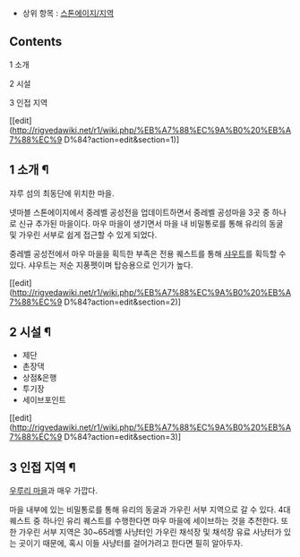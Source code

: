   * 상위 항목 : [스톤에이지/지역](%EC%8A%A4%ED%86%A4%EC%97%90%EC%9D%B4%EC%A7%80/%EC%A7%80%EC%97%AD.md)  

## Contents

    

1 소개

2 시설

3 인접 지역

[[edit](http://rigvedawiki.net/r1/wiki.php/%EB%A7%88%EC%9A%B0%20%EB%A7%88%EC%9
D%84?action=edit&section=1)]

## 1 소개 ¶

쟈루 섬의 최동단에 위치한 마을.

  

넷마블 스톤에이지에서 중레벨 공성전을 업데이트하면서 중레벨 공성마을 3곳 중 하나로 신규 추가된 마을이다. 마우 마을이 생기면서 마을 내
비밀통로를 통해 유리의 동굴 및 가우린 서부로 쉽게 접근할 수 있게 되었다.

  

중레벨 공성전에서 마우 마을을 획득한 부족은 전용 퀘스트를 통해 [샤우트](%EC%83%A4%EC%9A%B0%ED%8A%B8.md)를
획득할 수 있다. 샤우트는 저순 지풍펫이며 탑승용으로 인기가 높다.

[[edit](http://rigvedawiki.net/r1/wiki.php/%EB%A7%88%EC%9A%B0%20%EB%A7%88%EC%9
D%84?action=edit&section=2)]

## 2 시설 ¶

  * 제단
  * 촌장댁
  * 상점&은행
  * 투기장
  * 세이브포인트  

[[edit](http://rigvedawiki.net/r1/wiki.php/%EB%A7%88%EC%9A%B0%20%EB%A7%88%EC%9
D%84?action=edit&section=3)]

## 3 인접 지역 ¶

[우루리 마을](%EC%9A%B0%EB%A3%A8%EB%A6%AC%20%EB%A7%88%EC%9D%84.md)과 매우 가깝다.

  

마을 내부에 있는 비밀통로를 통해 유리의 동굴과 가우린 서부 지역으로 갈 수 있다. 4대 퀘스트 중 하나인 유리 퀘스트를 수행한다면 마우
마을에 세이브하는 것을 추천한다. 또한 가우린 서부 지역은 30~65레벨 사냥터인 가우린 채석장 및 채석장 유료 사냥터가 있는 곳이기
때문에, 혹시 이들 사냥터를 걸어가려고 한다면 필히 알아두자.


